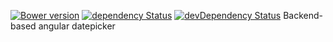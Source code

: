 [![Bower version](https://badge.fury.io/bo/bdate.svg)](http://badge.fury.io/bo/bdate)
[![dependency Status](https://david-dm.org/Light241/pretty-tiles/status.svg?branch=master)](https://david-dm.org/Light241/pretty-tiles#info=Dependencies)
[![devDependency Status](https://david-dm.org/Light241/pretty-tiles/dev-status.svg?branch=master)](https://david-dm.org/Light241/pretty-tiles#info=devDependencies)
Backend-based angular datepicker

